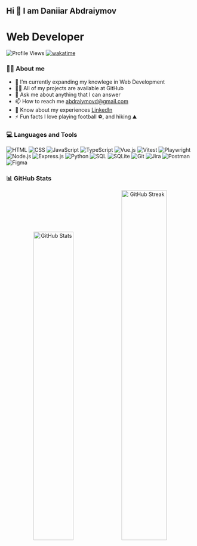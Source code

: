 ## Hi 👋  I am Daniiar Abdraiymov 


# Web Developer
![Profile Views](https://komarev.com/ghpvc/?username=daniiar-pro&color=brightgreen&style=flat)
[![wakatime](https://wakatime.com/badge/user/24e9ec71-5b76-41cc-a71a-68b4e7f40e39.svg)](https://wakatime.com/@24e9ec71-5b76-41cc-a71a-68b4e7f40e39)

### 👨‍💻 About me
- 🔭 I’m currently expanding my knowlege in Web Development
- 👨‍💻 All of my projects are available at GitHub
- 💬 Ask me about anything that I can answer
- 📫 How to reach me abdraiymovd@gmail.com
- 📄 Know about my experiences [LinkedIn](https://www.linkedin.com/in/daniiar-pro/)
- ⚡ Fun facts I love playing football ⚽️, and hiking ⛰️


### 💻 Languages and Tools

![HTML](https://img.shields.io/badge/HTML5-E34F26?style=for-the-badge&logo=html5&logoColor=white)
![CSS](https://img.shields.io/badge/CSS3-1572B6?style=for-the-badge&logo=css3&logoColor=white)
![JavaScript](https://img.shields.io/badge/JavaScript-F7DF1E?style=for-the-badge&logo=javascript&logoColor=black)
![TypeScript](https://img.shields.io/badge/TypeScript-007ACC?style=for-the-badge&logo=typescript&logoColor=white)
![Vue.js](https://img.shields.io/badge/Vue.js-4FC08D?style=for-the-badge&logo=vuedotjs&logoColor=white)
![Vitest](https://img.shields.io/badge/Vitest-6E9F18?style=for-the-badge&logo=vitest&logoColor=white)
![Playwright](https://img.shields.io/badge/Playwright-2EAD33?style=for-the-badge&logo=playwright&logoColor=white)
![Node.js](https://img.shields.io/badge/Node.js-339933?style=for-the-badge&logo=nodedotjs&logoColor=white)
![Express.js](https://img.shields.io/badge/Express.js-000000?style=for-the-badge&logo=express&logoColor=white)
![Python](https://img.shields.io/badge/Python-3776AB?style=for-the-badge&logo=python&logoColor=white)
![SQL](https://img.shields.io/badge/SQL-4479A1?style=for-the-badge&logo=database&logoColor=white)
![SQLite](https://img.shields.io/badge/SQLite-003B57?style=for-the-badge&logo=sqlite&logoColor=white)
![Git](https://img.shields.io/badge/Git-F05032?style=for-the-badge&logo=git&logoColor=white)
![Jira](https://img.shields.io/badge/Jira-0052CC?style=for-the-badge&logo=jira&logoColor=white)
![Postman](https://img.shields.io/badge/Postman-FF6C37?style=for-the-badge&logo=postman&logoColor=white)
![Figma](https://img.shields.io/badge/Figma-F24E1E?style=for-the-badge&logo=figma&logoColor=white)


### 📊 GitHub Stats
<div align="center">
  <img width="46%" src="https://github-readme-stats.vercel.app/api?username=daniiar-pro&show_icons=true&theme=radical" alt="GitHub Stats"/>
  <img width="49%" src="https://github-readme-streak-stats.herokuapp.com?user=daniiar-pro&theme=radical" alt="GitHub Streak"/>
</div>


